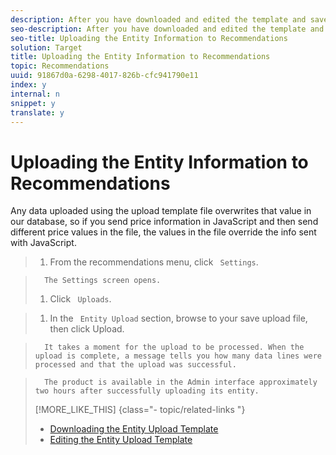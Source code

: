 ```yaml
---
description: After you have downloaded and edited the template and saved your upload file, you can upload the file.
seo-description: After you have downloaded and edited the template and saved your upload file, you can upload the file.
seo-title: Uploading the Entity Information to Recommendations
solution: Target
title: Uploading the Entity Information to Recommendations
topic: Recommendations
uuid: 91867d0a-6298-4017-826b-cfc941790e11
index: y
internal: n
snippet: y
translate: y
---
```


# Uploading the Entity Information to Recommendations

Any data uploaded using the upload template file overwrites that value in our database, so if you send price information in JavaScript and then send different price values in the file, the values in the file override the info sent with JavaScript. 

>1. From the recommendations menu, click ` Settings`.

>       The Settings screen opens. 
>1. Click ` Uploads`.

>1. In the ` Entity Upload` section, browse to your save upload file, then click Upload.

>       It takes a moment for the upload to be processed. When the upload is complete, a message tells you how many data lines were processed and that the upload was successful. 

>       The product is available in the Admin interface approximately two hours after successfully uploading its entity. 
>[!MORE_LIKE_THIS] {class="- topic/related-links "}
>
>* [ Downloading the Entity Upload Template ](t_Downloading_the_Entity_Upload_Template.md#task_9889EEB9FCA64C8683255DD040939DCA)
>* [ Editing the Entity Upload Template ](t_Editing_the_Entity_Upload_Template.md#task_5E51E7200824409AA7AF18372B404110)
